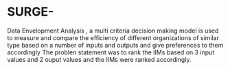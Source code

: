 # SURGE-
Data Envelopment Analysis , a multi criteria decision making model is used to measure and compare the efficiency of different organizations of similar type based on a number of inputs and outputs and give preferences to them accordingly
The problen statement was to rank the IIMs based on 3 input values and 2 ouput values and the IIMs were ranked accordingly.
